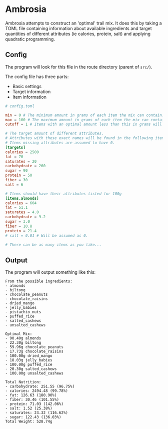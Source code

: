 # Ambrosia

Ambrosia attempts to construct an 'optimal' trail mix. It does this by taking a TOML file containing information about available ingredients and target quantities of different attributes (ie calories, protein, salt) and applying quadratic programming.

## Config
The program will look for this file in the route directory (parent of `src/`).

The config file has three parts:
- Basic settings
- Target information
- Item information

```toml
# config.toml

min = 0 # The minimum amount in grams of each item the mix can contain.
max = 100 # The maximum amount in grams of each item the mix can contain.
cutoff = 1 # Items with an optimal amount less than this in grams will be ignored.

# The target amount of different attributes.
# Attributes with these exact names will be found in the following items.
# Items missing attributes are assumed to have 0.
[targets]
calories = 2500
fat = 70
saturates = 20
carbohydrate = 260
sugar = 90
protein = 50
fiber = 30
salt = 6

# Items should have their attributes listed for 100g
[items.almonds]
calories = 604
fat = 51.1
saturates = 4.0
carbohydrate = 9.2
sugar = 3.0
fiber = 10.8
protein = 21.4
# salt = 0.01 # Will be assumed as 0.

# There can be as many items as you like...
```

## Output
The program will output something like this:
```
From the possible ingredients:
- almonds
- biltong
- chocolate_peanuts
- chocolate_raisins
- dried_mango
- jelly_babies
- pistachio_nuts
- puffed_rice
- salted_cashews
- unsalted_cashews

Optimal Mix:
- 90.40g almonds
- 22.30g biltong
- 59.96g chocolate_peanuts
- 17.73g chocolate_raisins
- 100.00g dried_mango
- 18.03g jelly_babies
- 100.00g puffed_rice
- 20.30g salted_cashews
- 100.00g unsalted_cashews

Total Nutrition:
- carbohydrate: 251.55 (96.75%)
- calories: 2494.48 (99.78%)
- fat: 126.63 (180.90%)
- fiber: 30.46 (101.55%)
- protein: 71.03 (142.06%)
- salt: 1.52 (25.38%)
- saturates: 23.32 (116.62%)
- sugar: 122.43 (136.03%)
Total Weight: 528.74g  
```
